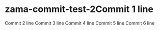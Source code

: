 # zama-commit-test-2Commit 1 line
Commit 2 line
Commit 3 line
Commit 4 line
Commit 5 line
Commit 6 line

